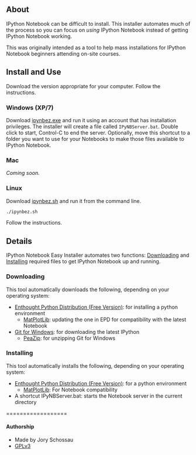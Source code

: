 ## About

IPython Notebook can be difficult to install. This installer automates much of the process so you can focus on _using_ IPython Notebook instead of getting IPython Notebook working.

This was originally intended as a tool to help mass installations for IPython Notebook beginners attending on-site courses.

## Install and Use

Download the version appropriate for your computer. Follow the instructions.

### Windows (XP/7)
Download [ipynbez.exe]() and run it using an account that has installation privileges.
The installer will create a file called `IPyNBServer.bat`. Double click to start, Control-C to end the server. Optionally, move this shortcut to a folder you want to use for your Notebooks to make those files available to IPython Notebook.

### Mac
_Coming soon._

### Linux
Download [ipynbez.sh]() and run it from the command line.
```bash
./ipynbez.sh
```
Follow the instructions.

## Details

IPython Notebook Easy Installer automates two functions: [Downloading](https://github.com/JorySchossau/ipynbez#downloading) and [Installing](https://github.com/JorySchossau/ipynbez#installing) required files to get IPython Notebook up and running.

### Downloading
This tool automatically downloads the following, depending on your operating system:
* [Enthought Python Distribution (Free Version)](http://www.enthought.com/products/epd_free.php): for installing a python environment
  * [MatPlotLib](http://matplotlib.org/): updating the one in EPD for compatibility with the latest Notebook
* [Git for Windows](http://msysgit.github.com/): for downloading the latest IPython
  * [PeaZip](http://code.google.com/p/peazip/): for unzipping Git for Windows

### Installing
This tool automatically installs the following, depending on your operating system:
* [Enthought Python Distribution (Free Version)](http://www.enthought.com/products/epd_free.php): for a python environment
  * [MatPlotLib](http://matplotlib.org/): For Notebook compatibility
* A shortcut IPyNBServer.bat: starts the Notebook server in the current directory

==================
#### Authorship
* Made by Jory Schossau
* [GPLv3](http://www.gnu.org/licenses/quick-guide-gplv3.html)
